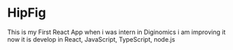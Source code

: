 # HipFig
This is my First React App when i was intern in Diginomics i am improving it now it is develop in React, JavaScript, TypeScript, node.js
